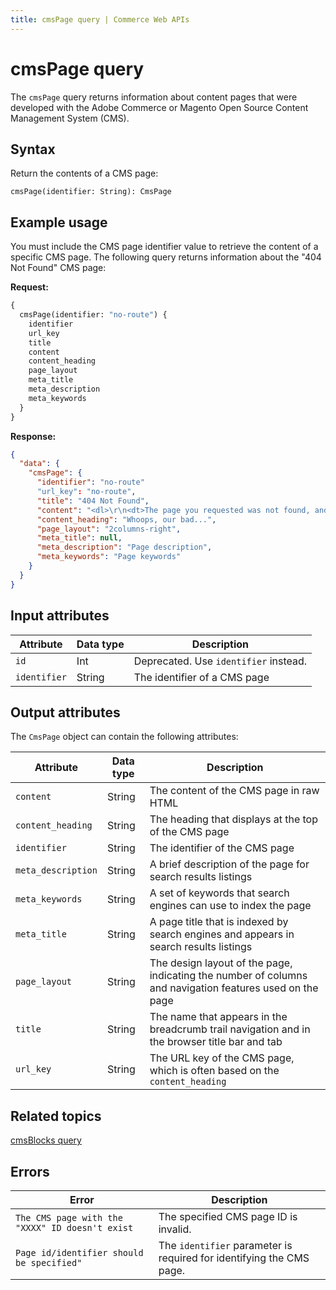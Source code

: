 ```yaml
---
title: cmsPage query | Commerce Web APIs
---
```


# cmsPage query

The `cmsPage` query returns information about content pages that were developed with the Adobe Commerce or Magento Open Source Content Management System (CMS).

## Syntax

Return the contents of a CMS page:

`cmsPage(identifier: String): CmsPage`

## Example usage

You must include the CMS page identifier value to retrieve the content of a specific CMS page. The following query returns information about the "404 Not Found" CMS page:

**Request:**

```graphql
{
  cmsPage(identifier: "no-route") {
    identifier
    url_key
    title
    content
    content_heading
    page_layout
    meta_title
    meta_description
    meta_keywords
  }
}
```

**Response:**

```json
{
  "data": {
    "cmsPage": {
      "identifier": "no-route"
      "url_key": "no-route",
      "title": "404 Not Found",
      "content": "<dl>\r\n<dt>The page you requested was not found, and we have a fine guess why.</dt>\r\n<dd>\r\n<ul class=\"disc\">\r\n<li>If you typed the URL directly, please make sure the spelling is correct.</li>\r\n<li>If you clicked on a link to get here, the link is outdated.</li>\r\n</ul></dd>\r\n</dl>\r\n<dl>\r\n<dt>What can you do?</dt>\r\n<dd>Have no fear, help is near! There are many ways you can get back on track with the Store.</dd>\r\n<dd>\r\n<ul class=\"disc\">\r\n<li><a href=\"#\" onclick=\"history.go(-1); return false;\">Go back</a> to the previous page.</li>\r\n<li>Use the search bar at the top of the page to search for your products.</li>\r\n<li>Follow these links to get you back on track!<br /><a href=\"http://magento2.vagrant193/\">Store Home</a> <span class=\"separator\">|</span> <a href=\"http://magento2.vagrant193/customer/account/\">My Account</a></li></ul></dd></dl>\r\n",
      "content_heading": "Whoops, our bad...",
      "page_layout": "2columns-right",
      "meta_title": null,
      "meta_description": "Page description",
      "meta_keywords": "Page keywords"
    }
  }
}
```

## Input attributes

Attribute | Data type | Description
--- | --- | ---
`id` | Int | Deprecated. Use `identifier` instead.
`identifier` | String | The identifier of a CMS page

## Output attributes

The `CmsPage` object can contain the following attributes:

Attribute | Data type | Description
--- | --- | ---
`content` | String | The content of the CMS page in raw HTML
`content_heading` | String | The heading that displays at the top of the CMS page
`identifier` | String | The identifier of the CMS page
`meta_description` | String | A brief description of the page for search results listings
`meta_keywords` | String | A set of keywords that search engines can use to index the page
`meta_title` | String | A page title that is indexed by search engines and appears in search results listings
`page_layout` | String | The design layout of the page, indicating the number of columns and navigation features used on the page
`title` | String | The name that appears in the breadcrumb trail navigation and in the browser title bar and tab
`url_key` |String | The URL key of the CMS page, which is often based on the `content_heading`

## Related topics

[cmsBlocks query](../../store/queries/cms-blocks.md)

## Errors

Error | Description
--- | ---
`The CMS page with the "XXXX" ID doesn't exist` | The specified CMS page ID is invalid.
`Page id/identifier should be specified"` | The `identifier` parameter is required for identifying the CMS page.
